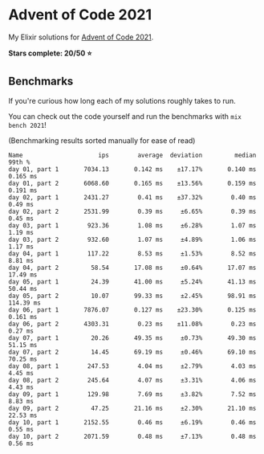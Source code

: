 # Advent of Code 2021

My Elixir solutions for [Advent of Code 2021](https://adventofcode.com/2021).

**Stars complete: 20/50 :star:**

## Benchmarks

If you're curious how long each of my solutions roughly takes to run.

You can check out the code yourself and run the benchmarks with `mix bench 2021`!

(Benchmarking results sorted manually for ease of read)

```
Name                     ips        average  deviation         median         99th %
day 01, part 1       7034.13       0.142 ms    ±17.17%       0.140 ms       0.165 ms
day 01, part 2       6068.60       0.165 ms    ±13.56%       0.159 ms       0.191 ms
day 02, part 1       2431.27        0.41 ms    ±37.32%        0.40 ms        0.49 ms
day 02, part 2       2531.99        0.39 ms     ±6.65%        0.39 ms        0.45 ms
day 03, part 1        923.36        1.08 ms     ±6.28%        1.07 ms        1.19 ms
day 03, part 2        932.60        1.07 ms     ±4.89%        1.06 ms        1.17 ms
day 04, part 1        117.22        8.53 ms     ±1.53%        8.52 ms        8.81 ms
day 04, part 2         58.54       17.08 ms     ±0.64%       17.07 ms       17.49 ms
day 05, part 1         24.39       41.00 ms     ±5.24%       41.13 ms       50.44 ms
day 05, part 2         10.07       99.33 ms     ±2.45%       98.91 ms      114.39 ms
day 06, part 1       7876.07       0.127 ms    ±23.30%       0.125 ms       0.161 ms
day 06, part 2       4303.31        0.23 ms    ±11.08%        0.23 ms        0.27 ms
day 07, part 1         20.26       49.35 ms     ±0.73%       49.30 ms       51.15 ms
day 07, part 2         14.45       69.19 ms     ±0.46%       69.10 ms       70.25 ms
day 08, part 1        247.53        4.04 ms     ±2.79%        4.03 ms        4.45 ms
day 08, part 2        245.64        4.07 ms     ±3.31%        4.06 ms        4.43 ms
day 09, part 1        129.98        7.69 ms     ±3.82%        7.52 ms        8.83 ms
day 09, part 2         47.25       21.16 ms     ±2.30%       21.10 ms       22.53 ms
day 10, part 1       2152.55        0.46 ms     ±6.19%        0.46 ms        0.55 ms
day 10, part 2       2071.59        0.48 ms     ±7.13%        0.48 ms        0.56 ms
```
